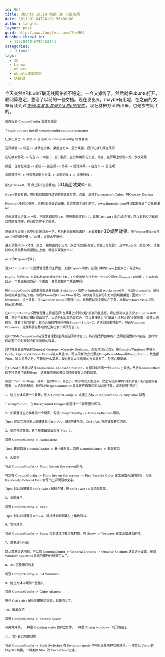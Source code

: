 ```yaml
---
id: 964
title: Ubuntu 10.10 绚丽 3D 桌面效果
date: 2011-07-04T20:02:56+00:00
author: tanglei
layout: post
guid: http://www.tanglei.name/?p=964
duoshuo_thread_id:
  - 1351844048792453144
categories:
  - 'Linux'
tags:
  - 3D
  - Linux
  - Ubuntu
  - ubuntu桌面效果
  - 快捷键
---
```

今天突然XP和win7联无线网络都不稳定，一会又掉线了。然后就把ubuntu打开，联网算稳定，整理了以前的一些文档。现在发出来。maybe有用呢。在之前的文章有谈到过[我的ubuntu漂亮的3D绚丽桌面](/blog/my-ubuntu10-10.html)，现在就把方法贴出来。也是参考网上的。

<!-- 		@page { margin: 2cm } 		P { margin-bottom: 0.21cm } -->

<p lang="zh-CN">
  <span style="font-size: x-small;">首先安装 </span><span style="font-family: 'DejaVu Serif', serif;"><span style="font-size: x-small;">CompizConfig </span></span><span style="font-size: x-small;">设置管理器</span>
</p>

<p lang="zh-CN">
  <span style="font-size: x-small;">＃</span><span style="font-family: 'DejaVu Serif', serif;"><span style="font-size: x-small;">sudo apt-get install compizconfig-settings-manager</span></span>
</p>

<p lang="zh-CN">
  <span style="font-size: x-small;">任务栏点击 </span><span style="font-family: 'DejaVu Serif', serif;"><span style="font-size: x-small;">-> </span></span><span style="font-size: x-small;">系统 </span><span style="font-family: 'DejaVu Serif', serif;"><span style="font-size: x-small;">-> </span></span><span style="font-size: x-small;">首选项 </span><span style="font-family: 'DejaVu Serif', serif;"><span style="font-size: x-small;">-> CompizConfig </span></span><span style="font-size: x-small;">设置管理</span>
</p>

<p lang="zh-CN">
  <span style="font-size: x-small;">选择桌面 </span><span style="font-family: 'DejaVu Serif', serif;"><span style="font-size: x-small;">-> </span></span><span style="font-size: x-small;">勾选 </span><span style="font-family: 'DejaVu Serif', serif;"><span style="font-size: x-small;">-> </span></span><span style="font-size: x-small;">旋转立方体、桌面立方体、显示桌面、视口切换工具这几项</span>
</p>

<p lang="zh-CN">
  <span style="font-size: x-small;">在切换到特效 </span><span style="font-family: 'DejaVu Serif', serif;"><span style="font-size: x-small;">-> </span></span><span style="font-size: x-small;">勾选 </span><span style="font-family: 'DejaVu Serif', serif;"><span style="font-size: x-small;">-> 3D</span></span><span style="font-size: x-small;">窗口、窗口装饰、立方体倒影与形变、动画、在屏幕上绘制火焰、水纹效果</span>
</p>

<p lang="zh-CN">
  <span style="font-size: x-small;">然后，任务栏点击 </span><span style="font-family: 'DejaVu Serif', serif;"><span style="font-size: x-small;">-> </span></span><span style="font-size: x-small;">系统 </span><span style="font-family: 'DejaVu Serif', serif;"><span style="font-size: x-small;">-> </span></span><span style="font-size: x-small;">首选项 </span><span style="font-family: 'DejaVu Serif', serif;"><span style="font-size: x-small;">-> </span></span><span style="font-size: x-small;">外观 </span><span style="font-family: 'DejaVu Serif', serif;"><span style="font-size: x-small;">-> </span></span><span style="font-size: x-small;">视觉效果 </span><span style="font-family: 'DejaVu Serif', serif;"><span style="font-size: x-small;">-> </span></span><span style="font-size: x-small;">自定义 </span><span style="font-family: 'DejaVu Serif', serif;"><span style="font-size: x-small;">-> </span></span><span style="font-size: x-small;">首选项</span>
</p>

<p lang="zh-CN">
  <span style="font-size: x-small;">桌面选项卡 </span><span style="font-family: 'DejaVu Serif', serif;"><span style="font-size: x-small;">-> </span></span><span style="font-size: x-small;">外观选桌面立方体 </span><span style="font-family: 'DejaVu Serif', serif;"><span style="font-size: x-small;">-> </span></span><span style="font-size: x-small;">桌面列数 </span><span style="font-family: 'DejaVu Serif', serif;"><span style="font-size: x-small;">4 -> </span></span><span style="font-size: x-small;">桌面行数 </span><span style="font-family: 'DejaVu Serif', serif;"><span style="font-size: x-small;">1</span></span>
</p>

<a name="baidusnap4"></a> <span style="font-size: x-small;">按住</span><span style="font-family: 'DejaVu Serif', serif;"><span style="font-size: x-small;">Ctrl+alt</span></span><span style="font-size: x-small;">，再按住鼠标左键移动，</span><span style="font-family: 'DejaVu Serif', serif;"><span style="color: #000000;">3D</span></span><span style="color: #000000;">桌面效果</span><span style="font-size: x-small;">即出现。</span>

<p lang="zh-CN">
  <span style="font-family: 'DejaVu Serif', serif;"><span style="font-size: x-small;">Gears</span></span><span style="font-size: x-small;">前面打钩，然后找到前面打过钩的桌面立方体，点击，选择</span><span style="font-family: 'DejaVu Serif', serif;"><span style="font-size: x-small;">Transparent Cube</span></span><span style="font-size: x-small;">，将</span><span style="font-family: 'DejaVu Serif', serif;"><span style="font-size: x-small;">Opacity During</span></span>
</p>

<p lang="zh-CN">
  <span style="font-family: 'DejaVu Serif', serif;"><span style="font-size: x-small;">Rotation</span></span><span style="font-size: x-small;">降到</span><span style="font-family: 'DejaVu Serif', serif;"><span style="font-size: x-small;">50</span></span><span style="font-size: x-small;">左右，再将</span><span style="font-family: 'DejaVu Serif', serif;"><span style="font-size: x-small;">3D</span></span><span style="font-size: x-small;">桌面调出来，立方体成半透明的了，</span><span style="font-family: 'DejaVu Serif', serif;"><span style="font-size: x-small;">www.linuxidc.com</span></span><span style="font-size: x-small;">并且里面有三个齿轮在滚动</span><span style="font-family: 'DejaVu Serif', serif;"><span style="font-size: x-small;">!</span></span>
</p>

<p lang="zh-CN">
  <span style="font-size: x-small;">点击旋转立方体</span><span style="font-family: 'DejaVu Serif', serif;"><span style="font-size: x-small;">-></span></span><span style="font-size: x-small;">一般，把缩放调整到</span><span style="font-family: 'DejaVu Serif', serif;"><span style="font-size: x-small;">1.0</span></span><span style="font-size: x-small;">，把速度调整到</span><span style="font-family: 'DejaVu Serif', serif;"><span style="font-size: x-small;">0.7</span></span><span style="font-size: x-small;">，再按</span><span style="font-family: 'DejaVu Serif', serif;"><span style="font-size: x-small;">Ctrl+alt+</span></span><span style="font-size: x-small;">向左</span><span style="font-family: 'DejaVu Serif', serif;"><span style="font-size: x-small;">/</span></span><span style="font-size: x-small;">向右键，可以看到立方体运动时的慢动作，并且立方体小了很多。</span>
</p>

<span style="font-size: x-small;">将鼠标在桌面上的空白位置点击一下，然后转动鼠标的滚轮，出现旋转的</span><span style="font-family: 'DejaVu Serif', serif;"><span style="color: #000000;">3D</span></span><span style="color: #000000;">桌面效果</span><span style="font-size: x-small;">。按住</span><span style="font-family: 'DejaVu Serif', serif;"><span style="font-size: x-small;">Super</span></span><span style="font-size: x-small;">键</span><span style="font-family: 'DejaVu Serif', serif;"><span style="font-size: x-small;">(Ctrl</span></span><span style="font-size: x-small;">与</span><span style="font-family: 'DejaVu Serif', serif;"><span style="font-size: x-small;">Alt</span></span><span style="font-size: x-small;">中间的那个键</span><span style="font-family: 'DejaVu Serif', serif;"><span style="font-size: x-small;">)+Tab</span></span><span style="font-size: x-small;">键，桌面水平排列。</span>

<p lang="zh-CN">
  <span style="font-size: x-small;">进入调整大小</span><span style="font-family: 'DejaVu Serif', serif;"><span style="font-size: x-small;">-></span></span><span style="font-size: x-small;">动作，点击一般前面的小三角，双击“启动所有窗口的窗口拾取器”，选中</span><span style="font-family: 'DejaVu Serif', serif;"><span style="font-size: x-small;">Topleft</span></span><span style="font-size: x-small;">，点击</span><span style="font-family: 'DejaVu Serif', serif;"><span style="font-size: x-small;">OK</span></span><span style="font-size: x-small;">。现在将你的鼠标移动到桌面左上角，就能实现类似</span><span style="font-family: 'DejaVu Serif', serif;"><span style="font-size: x-small;">Mac</span></span>
</p>

<p lang="zh-CN">
  <span style="font-family: 'DejaVu Serif', serif;"><span style="font-size: x-small;">os X</span></span><span style="font-size: x-small;">的</span><span style="font-family: 'DejaVu Serif', serif;"><span style="font-size: x-small;">Expose</span></span><span style="font-size: x-small;">特效了。</span>
</p>

<p lang="zh-CN">
  <span style="font-size: x-small;">进入</span><span style="font-family: 'DejaVu Serif', serif;"><span style="font-size: x-small;">CompizConfig</span></span><span style="font-size: x-small;">设置管理器的主界面，点击</span><span style="font-family: 'DejaVu Serif', serif;"><span style="font-size: x-small;">Expo-></span></span><span style="font-size: x-small;">动作，在窗口中的</span><span style="font-family: 'DejaVu Serif', serif;"><span style="font-size: x-small;">Expo</span></span><span style="font-size: x-small;">上面双击，勾选</span><span style="font-family: 'DejaVu Serif', serif;"><span style="font-size: x-small;">Top</span></span>
</p>

<p lang="zh-CN">
  <span style="font-family: 'DejaVu Serif', serif;"><span style="font-size: x-small;">Right</span></span><span style="font-size: x-small;">，然后</span><span style="font-family: 'DejaVu Serif', serif;"><span style="font-size: x-small;">OK</span></span><span style="font-size: x-small;">。将鼠标移动到桌面的右上角，</span><span style="font-family: 'DejaVu Serif', serif;"><span style="font-size: x-small;">4</span></span><span style="font-size: x-small;">个桌面整齐排列在一个</span><span style="font-family: 'DejaVu Serif', serif;"><span style="font-size: x-small;">3D</span></span><span style="font-size: x-small;">空间内</span><span style="font-family: 'DejaVu Serif', serif;"><span style="font-size: x-small;">(</span></span><span style="font-size: x-small;">同</span><span style="font-family: 'DejaVu Serif', serif;"><span style="font-size: x-small;">super+E</span></span><span style="font-size: x-small;">效果</span><span style="font-family: 'DejaVu Serif', serif;"><span style="font-size: x-small;">)</span></span><span style="font-size: x-small;">，可以将窗口从一个桌面拖动到另一个桌面，甚至放在两个桌面中间</span><span style="font-family: 'DejaVu Serif', serif;"><span style="font-size: x-small;">!</span></span>
</p>

<p lang="zh-CN">
  <span style="font-size: x-small;">在</span><span style="font-family: 'DejaVu Serif', serif;"><span style="font-size: x-small;">CompizConfig</span></span><span style="font-size: x-small;">设置主界面选择</span><span style="font-family: 'DejaVu Serif', serif;"><span style="font-size: x-small;">Shift Switcher-></span></span><span style="font-size: x-small;">动作</span><span style="font-family: 'DejaVu Serif', serif;"><span style="font-size: x-small;">->Initial(All workspace)</span></span><span style="font-size: x-small;">下，勾选</span><span style="font-family: 'DejaVu Serif', serif;"><span style="font-size: x-small;">Bottomleft</span></span><span style="font-size: x-small;">。鼠标移动到桌面的左下角，出现</span><span style="font-family: 'DejaVu Serif', serif;"><span style="font-size: x-small;">iPhone</span></span><span style="font-size: x-small;">的</span><span style="font-family: 'DejaVu Serif', serif;"><span style="font-size: x-small;">Cover Flow</span></span><span style="font-size: x-small;">特效。可以用鼠标滚轮和方向键切换桌面。回到</span><span style="font-family: 'DejaVu Serif', serif;"><span style="font-size: x-small;">Shift Switcher</span></span><span style="font-size: x-small;">，点击外观，在</span><span style="font-family: 'DejaVu Serif', serif;"><span style="font-size: x-small;">Switcher mode</span></span><span style="font-size: x-small;">中选择</span><span style="font-family: 'DejaVu Serif', serif;"><span style="font-size: x-small;">Flip</span></span><span style="font-size: x-small;">。鼠标移动到桌面的左下角，出现</span><span style="font-family: 'DejaVu Serif', serif;"><span style="font-size: x-small;">windows vista</span></span><span style="font-size: x-small;">中的</span><span style="font-family: 'DejaVu Serif', serif;"><span style="font-size: x-small;">Flip3D</span></span><span style="font-size: x-small;">特效。</span>
</p>

<p lang="zh-CN">
  <span style="font-size: x-small;">在</span><span style="font-family: 'DejaVu Serif', serif;"><span style="font-size: x-small;">CompizConfig</span></span><span style="font-size: x-small;">设置管理器主界面选择“在屏幕上绘制火焰”前面的复选框，现在就可以直接按住</span><span style="font-family: 'DejaVu Serif', serif;"><span style="font-size: x-small;">Super+shift</span></span><span style="font-size: x-small;">键，然后用鼠标左键在屏幕写了。火焰的默认颜色是红色，可以直接进入“在屏幕上绘制火焰”设置项里，调整火焰颜色，或者干脆“随机”，取消火焰的时候同时按</span><span style="font-family: 'DejaVu Serif', serif;"><span style="font-size: x-small;">Super+Shift+C</span></span><span style="font-size: x-small;">。再次回到主界面中，勾选</span><span style="font-family: 'DejaVu Serif', serif;"><span style="font-size: x-small;">Windows Previews</span></span><span style="font-size: x-small;">，这样将鼠标移动到任务栏会出现预览窗口。</span>
</p>

<p lang="zh-CN">
  <span style="font-size: x-small;">在</span><span style="font-family: 'DejaVu Serif', serif;"><span style="font-size: x-small;">CCSM(CompizConfig</span></span><span style="font-size: x-small;">设置管理器</span><span style="font-family: 'DejaVu Serif', serif;"><span style="font-size: x-small;">)</span></span><span style="font-size: x-small;">主界面选择移动窗口，将其设置界面中的不透明度设置到</span><span style="font-family: 'DejaVu Serif', serif;"><span style="font-size: x-small;">60</span></span><span style="font-size: x-small;">左右，这样你移动窗口的时候就会有半透明的效果。</span>
</p>

<p lang="zh-CN">
  <span style="font-size: x-small;">同样在主界面中选择</span><span style="font-family: 'DejaVu Serif', serif;"><span style="font-size: x-small;">General Options->Opacity Settings</span></span><span style="font-size: x-small;">，点击</span><span style="font-family: 'DejaVu Serif', serif;"><span style="font-size: x-small;">ADD(</span></span><span style="font-size: x-small;">添加</span><span style="font-family: 'DejaVu Serif', serif;"><span style="font-size: x-small;">)</span></span><span style="font-size: x-small;">。在</span><span style="font-family: 'DejaVu Serif', serif;"><span style="font-size: x-small;">OpacityWindows </span></span><span style="font-size: x-small;">中输入</span><span style="font-family: 'DejaVu Serif', serif;"><span style="font-size: x-small;">Dock</span></span><span style="font-size: x-small;">，</span><span style="font-family: 'DejaVu Serif', serif;"><span style="font-size: x-small;">OpacityWIndow Values</span></span><span style="font-size: x-small;">输入数值</span><span style="font-family: 'DejaVu Serif', serif;"><span style="font-size: x-small;">80</span></span><span style="font-size: x-small;">。再以同样的方式添加</span><span style="font-family: 'DejaVu Serif', serif;"><span style="font-size: x-small;">DropDownMenu</span></span><span style="font-size: x-small;">和</span><span style="font-family: 'DejaVu Serif', serif;"><span style="font-size: x-small;">PopupMenu</span></span><span style="font-size: x-small;">，数值都为</span><span style="font-family: 'DejaVu Serif', serif;"><span style="font-size: x-small;">80</span></span><span style="font-size: x-small;">。输入完毕之后，不管是什么菜单，现在都是以半透明的方式显示了，包括右键菜单。</span>
</p>

<p lang="zh-CN">
  <span style="font-size: x-small;">在</span><span style="font-family: 'DejaVu Serif', serif;"><span style="font-size: x-small;">CCSM</span></span><span style="font-size: x-small;">主界面中选择</span><span style="font-family: 'DejaVu Serif', serif;"><span style="font-size: x-small;">Animations->CloseAnimation</span></span><span style="font-size: x-small;">，在窗口中的第一个</span><span style="font-family: 'DejaVu Serif', serif;"><span style="font-size: x-small;">Glide2</span></span><span style="font-size: x-small;">上双击，然后从</span><span style="font-family: 'DejaVu Serif', serif;"><span style="font-size: x-small;">CloseEffect</span></span><span style="font-size: x-small;">的下拉菜单中选择</span><span style="font-family: 'DejaVu Serif', serif;"><span style="font-size: x-small;">Burn</span></span><span style="font-size: x-small;">，这样每次关闭窗口的时候会有火焰的效果。</span>
</p>

<p lang="zh-CN">
  <span style="font-size: x-small;">点击</span><span style="font-family: 'DejaVu Serif', serif;"><span style="font-size: x-small;">Effect Settings</span></span><span style="font-size: x-small;">，找到下面的</span><span style="font-family: 'DejaVu Serif', serif;"><span style="font-size: x-small;">Fire</span></span><span style="font-size: x-small;">，点击小三角形出现火焰选项，然后勾选其中的“随机颜色火焰”后面的复选框，火焰颜色随机。也可以去</span><span style="font-family: 'DejaVu Serif', serif;"><span style="font-size: x-small;">OpenAnimation</span></span><span style="font-size: x-small;">里设置开启窗口时的动画特效，或者就选“随机”。</span>
</p>

<p lang="zh-CN">
  <span style="font-family: 'DejaVu Serif', serif;"><span style="font-size: x-small;">1</span></span><span style="font-size: x-small;">、给立方体设置一个背景，进入 </span><span style="font-family: 'DejaVu Serif', serif;"><span style="font-size: x-small;">CompizConfig -> </span></span><span style="font-size: x-small;">桌面立方体 </span><span style="font-family: 'DejaVu Serif', serif;"><span style="font-size: x-small;">-> Appearance -> Skydome </span></span><span style="font-size: x-small;">勾选</span>
</p>

<p lang="zh-CN">
  <span style="font-size: x-small;"> “</span><span style="font-family: 'DejaVu Serif', serif;"><span style="font-size: x-small;">Background”</span></span><span style="font-size: x-small;">，在 </span><span style="font-family: 'DejaVu Serif', serif;"><span style="font-size: x-small;">Background Images </span></span><span style="font-size: x-small;">中选择一个背景图片即可。</span>
</p>

<p lang="zh-CN">
  <span style="font-family: 'DejaVu Serif', serif;"><span style="font-size: x-small;">2</span></span><span style="font-size: x-small;">、如果要让立方体增加一个倒影，勾选 </span><span style="font-family: 'DejaVu Serif', serif;"><span style="font-size: x-small;">CompizConfig -> Cube Reflection</span></span><span style="font-size: x-small;">即可。</span>
</p>

<p lang="zh-CN">
  <span style="font-family: 'DejaVu Serif', serif;"><span style="font-size: x-small;">Tips: </span></span><span style="font-size: x-small;">展示立方体默认快捷键是 </span><span style="font-family: 'DejaVu Serif', serif;"><span style="font-size: x-small;">Ctrl+Alt+</span></span><span style="font-size: x-small;">鼠标左键拖动，</span><span style="font-family: 'DejaVu Serif', serif;"><span style="font-size: x-small;">Ctrl+Alt+</span></span><span style="font-size: x-small;">方向键旋转立方体。</span>
</p>

<p lang="zh-CN">
  <span style="font-family: 'DejaVu Serif', serif;"><span style="font-size: x-small;">3</span></span><span style="font-size: x-small;">、使用神灯效果，这个效果最早出现在 </span><span style="font-family: 'DejaVu Serif', serif;"><span style="font-size: x-small;">Mac </span></span><span style="font-size: x-small;">上。</span>
</p>

<p lang="zh-CN">
  <span style="font-size: x-small;">勾选 </span><span style="font-family: 'DejaVu Serif', serif;"><span style="font-size: x-small;">CompizConfig -> Animations</span></span>
</p>

<p lang="zh-CN">
  <span style="font-family: 'DejaVu Serif', serif;"><span style="font-size: x-small;">Tips: </span></span><span style="font-size: x-small;">建议取消 </span><span style="font-family: 'DejaVu Serif', serif;"><span style="font-size: x-small;">CompizConfig -> </span></span><span style="font-size: x-small;">最小化效果，勾选 </span><span style="font-family: 'DejaVu Serif', serif;"><span style="font-size: x-small;">CompizConfig -> </span></span><span style="font-size: x-small;">渐弱窗口</span>
</p>

<p lang="zh-CN">
  <span style="font-family: 'DejaVu Serif', serif;"><span style="font-size: x-small;">4</span></span><span style="font-size: x-small;">、火焰字</span>
</p>

<p lang="zh-CN">
  <span style="font-size: x-small;">勾选 </span><span style="font-family: 'DejaVu Serif', serif;"><span style="font-size: x-small;">CompizConfig -> Paint fire on the screen</span></span><span style="font-size: x-small;">即可。</span>
</p>

<p lang="zh-CN">
  <span style="font-size: x-small;">可以在 </span><span style="font-family: 'DejaVu Serif', serif;"><span style="font-size: x-small;">CompizConfig -> Paint fire on the screen -> Fire Particle Color </span></span><span style="font-size: x-small;">这里设置火焰的颜色，勾选 </span><span style="font-family: 'DejaVu Serif', serif;"><span style="font-size: x-small;">Randomly Colored Fire </span></span><span style="font-size: x-small;">会写出五彩斑斓的文字。</span>
</p>

<p lang="zh-CN">
  <span style="font-family: 'DejaVu Serif', serif;"><span style="font-size: x-small;">Tips: </span></span><span style="font-size: x-small;">默认快捷键是 </span><span style="font-family: 'DejaVu Serif', serif;"><span style="font-size: x-small;">shift+win+</span></span><span style="font-size: x-small;">鼠标左键，按 </span><span style="font-family: 'DejaVu Serif', serif;"><span style="font-size: x-small;">shift+win+c </span></span><span style="font-size: x-small;">是清除效果。</span>
</p>

<p lang="zh-CN">
  <span style="font-family: 'DejaVu Serif', serif;"><span style="font-size: x-small;">5</span></span><span style="font-size: x-small;">、桌面展示</span>
</p>

<p lang="zh-CN">
  <span style="font-size: x-small;">勾选 </span><span style="font-family: 'DejaVu Serif', serif;"><span style="font-size: x-small;">CompizConfig -> Expo</span></span>
</p>

<p lang="zh-CN">
  <span style="font-family: 'DejaVu Serif', serif;"><span style="font-size: x-small;">Tips: </span></span><span style="font-size: x-small;">默认快捷键是 </span><span style="font-family: 'DejaVu Serif', serif;"><span style="font-size: x-small;">win+e</span></span><span style="font-size: x-small;">，鼠标移动到屏幕左上角也可以。</span>
</p>

<p lang="zh-CN">
  <span style="font-family: 'DejaVu Serif', serif;"><span style="font-size: x-small;">6</span></span><span style="font-size: x-small;">、雪花效果</span>
</p>

<p lang="zh-CN">
  <span style="font-size: x-small;">勾选 </span><span style="font-family: 'DejaVu Serif', serif;"><span style="font-size: x-small;">CompizConfig -> Snow </span></span><span style="font-size: x-small;">再到这里下载雪花材质，在 </span><span style="font-family: 'DejaVu Serif', serif;"><span style="font-size: x-small;">Snow -> Textures </span></span><span style="font-size: x-small;">这里添加进去即可。</span>
</p>

<p lang="zh-CN">
  <span style="font-family: 'DejaVu Serif', serif;"><span style="font-size: x-small;">7</span></span><span style="font-size: x-small;">、菜单透明问题</span>
</p>

<p lang="zh-CN">
  <span style="font-size: x-small;">默认菜单是透明的，可以到 </span><span style="font-family: 'DejaVu Serif', serif;"><span style="font-size: x-small;">CompizConfig -> General Options -> Opacity Settings </span></span><span style="font-size: x-small;">这里进行设置。删除 </span><span style="font-family: 'DejaVu Serif', serif;"><span style="font-size: x-small;">Window opacities </span></span><span style="font-size: x-small;">里面的那行代码就可以了。</span>
</p>

<p lang="zh-CN">
  <span style="font-family: 'DejaVu Serif', serif;"><span style="font-size: x-small;">8</span></span><span style="font-size: x-small;">、</span><span style="font-family: 'DejaVu Serif', serif;"><span style="font-size: x-small;">3D </span></span><span style="font-size: x-small;">层叠窗口效果</span>
</p>

<p lang="zh-CN">
  <span style="font-size: x-small;">勾选 </span><span style="font-family: 'DejaVu Serif', serif;"><span style="font-size: x-small;">CompizConfig -> 3D Windows</span></span>
</p>

<p lang="zh-CN">
  <span style="font-family: 'DejaVu Serif', serif;"><span style="font-size: x-small;">9</span></span><span style="font-size: x-small;">、给立方体中增加一些鱼儿</span>
</p>

<p lang="zh-CN">
  <span style="font-size: x-small;">勾选 </span><span style="font-family: 'DejaVu Serif', serif;"><span style="font-size: x-small;">CompizConfig -> Cube Atlantis</span></span>
</p>

<p lang="zh-CN">
  <span style="font-size: x-small;">按住 </span><span style="font-family: 'DejaVu Serif', serif;"><span style="font-size: x-small;">Ctrl+Alt+</span></span><span style="font-size: x-small;">鼠标左键拖动桌面，就能看见了。</span>
</p>

<p lang="zh-CN">
  <span style="font-family: 'DejaVu Serif', serif;"><span style="font-size: x-small;">10</span></span><span style="font-size: x-small;">、屏幕保护</span>
</p>

<p lang="zh-CN">
  <span style="font-size: x-small;">勾选 </span><span style="font-family: 'DejaVu Serif', serif;"><span style="font-size: x-small;">CompizConfig -> Screen Saver</span></span>
</p>

<p lang="zh-CN">
  <span style="font-size: x-small;">有两种效果，一种是 </span><span style="font-family: 'DejaVu Serif', serif;"><span style="font-size: x-small;">Rotating cube </span></span><span style="font-size: x-small;">旋转立方体，一种是 </span><span style="font-family: 'DejaVu Serif', serif;"><span style="font-size: x-small;">Flying windows </span></span><span style="font-size: x-small;">飞行的窗口。</span>
</p>

<p lang="zh-CN">
  <span style="font-family: 'DejaVu Serif', serif;"><span style="font-size: x-small;">11</span></span><span style="font-size: x-small;">、</span><span style="font-family: 'DejaVu Serif', serif;"><span style="font-size: x-small;">3D </span></span><span style="font-size: x-small;">窗口切换效果</span>
</p>

<p lang="zh-CN">
  <span style="font-size: x-small;">勾选 </span><span style="font-family: 'DejaVu Serif', serif;"><span style="font-size: x-small;">CompizConfig -> Shift Switcher </span></span><span style="font-size: x-small;">在 </span><span style="font-family: 'DejaVu Serif', serif;"><span style="font-size: x-small;">Switcher mode </span></span><span style="font-size: x-small;">中可以选择两种切换效果，一种类似 </span><span style="font-family: 'DejaVu Serif', serif;"><span style="font-size: x-small;">Vista </span></span><span style="font-size: x-small;">的 </span><span style="font-family: 'DejaVu Serif', serif;"><span style="font-size: x-small;">Flip3D </span></span><span style="font-size: x-small;">切换，一种类似 </span><span style="font-family: 'DejaVu Serif', serif;"><span style="font-size: x-small;">Mac </span></span><span style="font-size: x-small;">的 </span><span style="font-family: 'DejaVu Serif', serif;"><span style="font-size: x-small;">CoverFlow </span></span><span style="font-size: x-small;">切换。</span>
</p>
